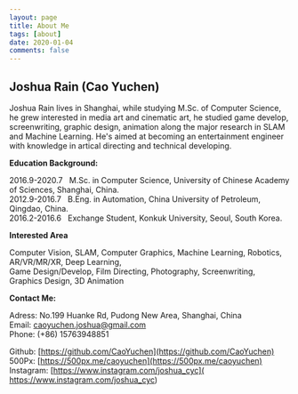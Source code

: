 ```yaml
---
layout: page
title: About Me
tags: [about]
date: 2020-01-04
comments: false
---
```




## Joshua Rain (Cao Yuchen) 
 
Joshua Rain lives in Shanghai, while studying M.Sc. of Computer Science, he grew interested in media art and cinematic art, he studied game develop, screenwriting, graphic design, animation along the major research in SLAM and Machine Learning. He's aimed at becoming an entertainment engineer with knowledge in artical directing and technical developing.

**Education Background:**  

2016.9-2020.7 &nbsp; M.Sc. in Computer Science, University of Chinese Academy of Sciences, Shanghai, China.  
2012.9-2016.7 &nbsp; B.Eng. in Automation, China University of Petroleum, Qingdao, China.  
2016.2-2016.6 &nbsp; Exchange Student, Konkuk University, Seoul, South Korea.  

**Interested Area**  

Computer Vision, SLAM, Computer Graphics, Machine Learning, Robotics, AR/VR/MR/XR, Deep Learning,  
Game Design/Develop, Film Directing, Photography, Screenwriting, Graphics Design, 3D Animation


**Contact Me:**
 
Adress: No.199 Huanke Rd, Pudong New Area, Shanghai, China  
Email: caoyuchen.joshua@gmail.com  
Phone: (+86) 15763948851  

Github: [https://github.com/CaoYuchen](https://github.com/CaoYuchen)  
500Px: [https://500px.me/caoyuchen](https://500px.me/caoyuchen)  
Instagram: [https://www.instagram.com/joshua_cyc]( https://www.instagram.com/joshua_cyc)
	 
